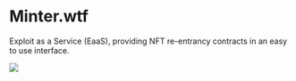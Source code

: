 # Minter.wtf

Exploit as a Service (EaaS), providing NFT re-entrancy contracts in an easy to use interface.

![](https://cdn.discordapp.com/attachments/649460201837035546/989382088866287676/unknown.png)
